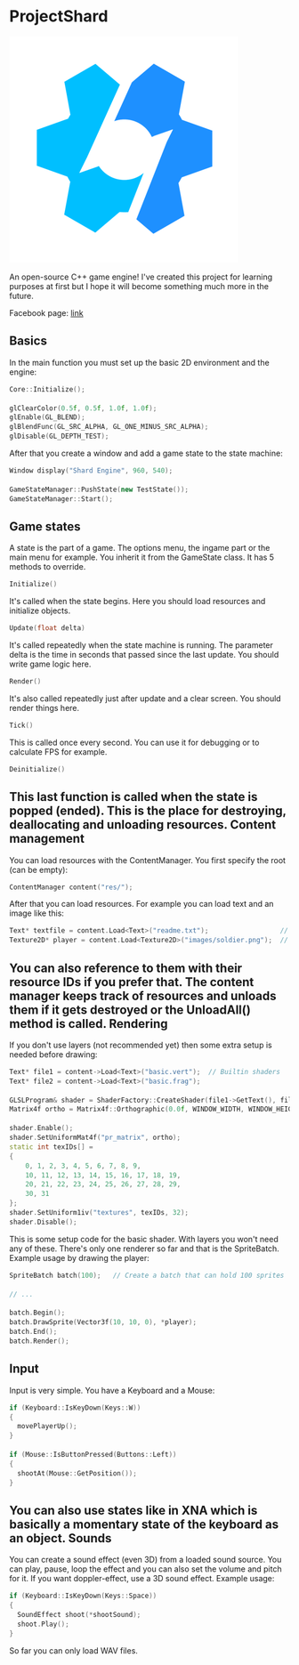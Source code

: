 # ProjectShard
![Alt text](/projectshardlogo.png?raw=true "Project Shard Logo")

An open-source C++ game engine!
I've created this project for learning purposes at first but I hope it will become something much more in the future.

Facebook page: [link](https://www.facebook.com/theprojectshard)

Basics
------
In the main function you must set up the basic 2D environment and the engine:
```C++
Core::Initialize();

glClearColor(0.5f, 0.5f, 1.0f, 1.0f);
glEnable(GL_BLEND);
glBlendFunc(GL_SRC_ALPHA, GL_ONE_MINUS_SRC_ALPHA);
glDisable(GL_DEPTH_TEST);
```
After that you create a window and add a game state to the state machine:
```C++
Window display("Shard Engine", 960, 540);

GameStateManager::PushState(new TestState());
GameStateManager::Start();
```
Game states
-----------
A state is the part of a game. The options menu, the ingame part or the main menu for example. You inherit it from the GameState class. It has 5 methods to override.
```C++
Initialize()
```
It's called when the state begins. Here you should load resources and initialize objects.
```C++
Update(float delta)
```
It's called repeatedly when the state machine is running. The parameter delta is the time in seconds that passed since the last update. You should write game logic here.
```C++
Render()
```
It's also called repeatedly just after update and a clear screen. You should render things here.
```C++
Tick()
```
This is called once every second. You can use it for debugging or to calculate FPS for example.
```C++
Deinitialize()
```
This last function is called when the state is popped (ended). This is the place for destroying, deallocating and unloading resources.
Content management
------------------
You can load resources with the ContentManager. You first specify the root (can be empty):
```C++
ContentManager content("res/");
```
After that you can load resources. For example you can load text and an image like this:
```C++
Text* textfile = content.Load<Text>("readme.txt");                  // res/readme.txt
Texture2D* player = content.Load<Texture2D>("images/soldier.png");  // res/images/soldier.png
```
You can also reference to them with their resource IDs if you prefer that. The content manager keeps track of resources and unloads them if it gets destroyed or the UnloadAll() method is called.
Rendering
---------
If you don't use layers (not recommended yet) then some extra setup is needed before drawing:
```C++
Text* file1 = content->Load<Text>("basic.vert");  // Builtin shaders
Text* file2 = content->Load<Text>("basic.frag");

GLSLProgram& shader = ShaderFactory::CreateShader(file1->GetText(), file2->GetText());
Matrix4f ortho = Matrix4f::Orthographic(0.0f, WINDOW_WIDTH, WINDOW_HEIGHT, 0.0f, -1.0f, 1.0f);

shader.Enable();
shader.SetUniformMat4f("pr_matrix", ortho);
static int texIDs[] =
{
	0, 1, 2, 3, 4, 5, 6, 7, 8, 9,
	10, 11, 12, 13, 14, 15, 16, 17, 18, 19,
	20, 21, 22, 23, 24, 25, 26, 27, 28, 29,
	30, 31
};
shader.SetUniform1iv("textures", texIDs, 32);
shader.Disable();
```
This is some setup code for the basic shader. With layers you won't need any of these.
There's only one renderer so far and that is the SpriteBatch. Example usage by drawing the player:
```C++
SpriteBatch batch(100);   // Create a batch that can hold 100 sprites

// ...

batch.Begin();
batch.DrawSprite(Vector3f(10, 10, 0), *player);
batch.End();
batch.Render();
```
Input
-----
Input is very simple. You have a Keyboard and a Mouse:
```C++
if (Keyboard::IsKeyDown(Keys::W))
{
  movePlayerUp();
}

if (Mouse::IsButtonPressed(Buttons::Left))
{
  shootAt(Mouse::GetPosition());
}
```
You can also use states like in XNA which is basically a momentary state of the keyboard as an object.
Sounds
------
You can create a sound effect (even 3D) from a loaded sound source. You can play, pause, loop the effect and you can also set the volume and pitch for it. If you want doppler-effect, use a 3D sound effect. Example usage:
```C++
if (Keyboard::IsKeyDown(Keys::Space))
{
  SoundEffect shoot(*shootSound);
  shoot.Play();
}
```
So far you can only load WAV files.
